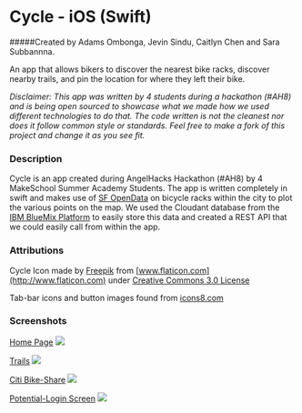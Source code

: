 # Cycle - iOS (Swift)
#####Created by Adams Ombonga, Jevin Sindu, Caitlyn Chen and Sara Subbannna.

An app that allows bikers to discover the nearest bike racks, discover nearby trails, and pin the location for where they left their bike. 

*Disclaimer: This app was written by 4 students during a hackathon (#AH8) and is being open sourced to showcase what we made how we used different technologies to do that. The code written is not the cleanest nor does it follow common style or standards. Feel free to make a fork of this project and change it as you see fit.*

### Description
Cycle is an app created during AngelHacks Hackathon (#AH8) by 4 MakeSchool Summer Academy Students. The app is written completely in swift and makes use of [SF OpenData](https://data.sfgov.org/Transportation/Bicycle-Parking-Public-/w969-5mn4) on bicycle racks within the city to plot the various points on the map. We used the Cloudant database from the [IBM BlueMix Platform](http://www.ibm.com/cloud-computing/bluemix/) to easily store this data and created a REST API that we could easily call from within the app.

### Attributions
Cycle Icon made by [Freepik](http://www.freepik.com) from [www.flaticon.com](http://www.flaticon.com) under [Creative Commons 3.0 License](http://creativecommons.org/licenses/by/3.0/)

Tab-bar icons and button images found from [icons8.com](https://icons8.com/web-app/for/ios7/public)

### Screenshots

[Home Page](https://github.com/adams0619/AngelHacks8-App/blob/master/AngelHacksCaitlyn/AngelHacksCaitlyn/Screenshots/iOS%20Simulator%20Screen%20Shot%20Jul%2021%2C%202015%2C%202.00.16%20PM.png)
![](https://github.com/adams0619/AngelHacks8-App/blob/master/AngelHacksCaitlyn/AngelHacksCaitlyn/Screenshots/iOS%20Simulator%20Screen%20Shot%20Jul%2021%2C%202015%2C%202.00.16%20PM.png)

[Trails](https://github.com/adams0619/AngelHacks8-App/blob/master/AngelHacksCaitlyn/AngelHacksCaitlyn/Screenshots/iOS%20Simulator%20Screen%20Shot%20Jul%2021%2C%202015%2C%202.00.38%20PM.png)
![](https://github.com/adams0619/AngelHacks8-App/blob/master/AngelHacksCaitlyn/AngelHacksCaitlyn/Screenshots/iOS%20Simulator%20Screen%20Shot%20Jul%2021%2C%202015%2C%202.00.38%20PM.png)

[Citi Bike-Share](https://github.com/adams0619/AngelHacks8-App/blob/master/AngelHacksCaitlyn/AngelHacksCaitlyn/Screenshots/iOS%20Simulator%20Screen%20Shot%20Jul%2021%2C%202015%2C%202.00.53%20PM.png)
![](https://github.com/adams0619/AngelHacks8-App/blob/master/AngelHacksCaitlyn/AngelHacksCaitlyn/Screenshots/iOS%20Simulator%20Screen%20Shot%20Jul%2021%2C%202015%2C%202.00.53%20PM.png)

[Potential-Login Screen](https://github.com/adams0619/AngelHacks8-App/blob/master/AngelHacksCaitlyn/AngelHacksCaitlyn/Screenshots/iOS%20Simulator%20Screen%20Shot%20Jul%2021%2C%202015%2C%202.00.53%20PM.png)
![](https://github.com/adams0619/AngelHacks8-App/blob/master/AngelHacksCaitlyn/AngelHacksCaitlyn/Screenshots/iOS%20Simulator%20Screen%20Shot%20Jul%2021%2C%202015%2C%202.00.53%20PM.png)
